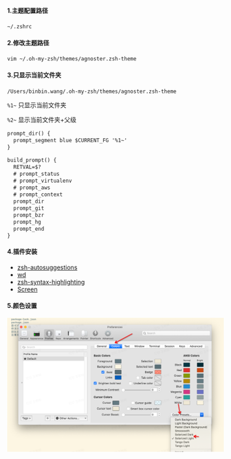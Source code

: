 #### 1.主题配置路径

`~/.zshrc`

#### 2.修改主题路径

`vim ~/.oh-my-zsh/themes/agnoster.zsh-theme`

#### 3.只显示当前文件夹

`/Users/binbin.wang/.oh-my-zsh/themes/agnoster.zsh-theme`

`%1~` 只显示当前文件夹

`%2~` 显示当前文件夹+父级

```shell
prompt_dir() {
  prompt_segment blue $CURRENT_FG '%1~'
}
```


```shell
build_prompt() {
  RETVAL=$?
  # prompt_status
  # prompt_virtualenv
  # prompt_aws
  # prompt_context
  prompt_dir
  prompt_git
  prompt_bzr
  prompt_hg
  prompt_end
}
```

#### 4.插件安装

- [zsh-autosuggestions](https://github.com/zsh-users/zsh-autosuggestions)
- [wd](https://github.com/ohmyzsh/ohmyzsh/tree/master/plugins/wd)
- [zsh-syntax-highlighting](https://github.com/zsh-users/zsh-syntax-highlighting)
- [Screen](https://github.com/ohmyzsh/ohmyzsh/tree/master/plugins/screen)

#### 5.颜色设置

![image-20240513174838870](../image/image-20240513174838870.png)

[1]: https://zhuanlan.zhihu.com/p/290737828	"iTerm2 + oh-my-zsh 教程（7000字长文）"

